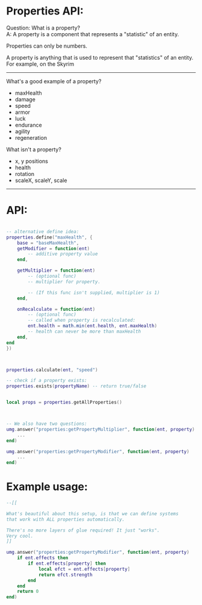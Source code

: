 

# Properties API:

Question: What is a property?<br/>
A: A property is a component that represents a "statistic" of an entity.

Properties can only be numbers.

A property is anything that is used to represent that "statistics" of an entity.
For example, on the Skyrim

----------------

What's a good example of a property?
- maxHealth
- damage
- speed
- armor
- luck
- endurance
- agility
- regeneration

What isn't a property?
- x, y positions
- health
- rotation
- scaleX, scaleY, scale


------------

# API:

```lua

-- alternative define idea:
properties.define("maxHealth", {
    base = "baseMaxHealth",
    getModifier = function(ent)
        -- additive property value
    end,

    getMultiplier = function(ent)
        -- (optional func)
        -- multiplier for property. 

        -- (If this func isn't supplied, multiplier is 1)
    end,

    onRecalculate = function(ent)
        -- (optional func)
        -- called when property is recalculated:
        ent.health = math.min(ent.health, ent.maxHealth)
        -- health can never be more than maxHealth
    end,
end
})



properties.calculate(ent, "speed")

-- check if a property exists:
properties.exists(propertyName) -- return true/false


local props = properties.getAllProperties()



-- We also have two questions:
umg.answer("properties:getPropertyMultiplier", function(ent, property)
    ...
end)

umg.answer("properties:getPropertyModifier", function(ent, property)
    ...
end)

```


# Example usage:
```lua
--[[

What's beautiful about this setup, is that we can define systems 
that work with ALL properties automatically.

There's no more layers of glue required! It just "works".
Very cool.
]]

umg.answer("properties:getPropertyModifier", function(ent, property)
    if ent.effects then
        if ent.effects[property] then
            local efct = ent.effects[property]
            return efct.strength
        end
    end
    return 0
end)

```
